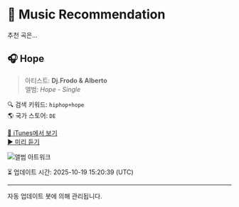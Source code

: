 
# 🎵 Music Recommendation

추천 곡은...

## 🎧 Hope  
> 아티스트: **Dj.Frodo & Alberto**  
> 앨범: _Hope - Single_  

🔍 검색 키워드: `hiphop+hope`  
🌎 국가 스토어: `DE`

[🔗 iTunes에서 보기](https://music.apple.com/de/album/hope/1650355029?i=1650355030&uo=4)  
[▶️ 미리 듣기](https://audio-ssl.itunes.apple.com/itunes-assets/AudioPreview122/v4/ad/97/7a/ad977a9a-e5d6-0c94-6e17-f6faa5277e4a/mzaf_1496703561057070733.plus.aac.p.m4a)

![앨범 아트워크](https://is1-ssl.mzstatic.com/image/thumb/Music112/v4/6b/ce/38/6bce3826-0955-1f94-cad3-839c74465d3a/dj.deknzoua.jpg/100x100bb.jpg)

⏳ 업데이트 시간: 2025-10-19 15:20:39 (UTC)

---
자동 업데이트 봇에 의해 관리됩니다.
